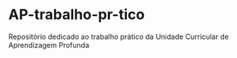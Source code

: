 # AP-trabalho-pr-tico
Repositório dedicado ao trabalho prático da Unidade Curricular de Aprendizagem Profunda
